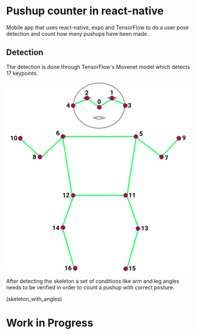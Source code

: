# Pushup counter in react-native

Mobile app that uses react-native, expo and TensorFlow to do a user pose detection and count how many pushups have been made.

## Detection

The detection is done through TensorFlow's Movenet model which detects 17 keypoints.

![keypoints](./Images/keypoints.png)

After detecting the skeleton a set of conditions like arm and leg angles needs to be verified in order to count a pushup with correct posture.

(skeleton_with_angles)

# Work in Progress